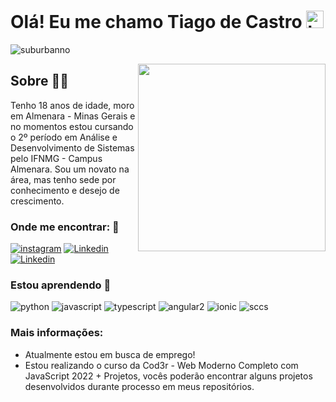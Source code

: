 # Olá! Eu me chamo Tiago de Castro  <img src="https://user-images.githubusercontent.com/1303154/88677602-1635ba80-d120-11ea-84d8-d263ba5fc3c0.gif" width="28px" alt="hi">
<p align="left"> <img src="https://komarev.com/ghpvc/?username=casmei&label=Profile%20views&color=28a464&style=flat" alt="suburbanno" /> </p>
<img align="right" width="300" src="https://i2.wp.com/allhtaccess.info/wp-content/uploads/2018/03/programming.gif?fit=1281%2C716&ssl=1" />


## Sobre :man_technologist:

Tenho 18 anos de idade, moro em Almenara - Minas Gerais e no momentos estou cursando o 2º período em Análise e Desenvolvimento de Sistemas pelo IFNMG - Campus Almenara. Sou um novato na área, mas tenho sede por conhecimento e desejo de crescimento.  

### Onde me encontrar: :speech_balloon:

[![instagram](https://img.shields.io/badge/Instagram-E4405F?style=flat-square&logo=instagram&logoColor=white)](https://www.instagram.com/tiago.cali/)
[![Linkedin](https://img.shields.io/badge/LinkedIn-0077B5?style=flat-square&logo=linkedin&logoColor=white)](https://www.linkedin.com/in/tiago-de-castro-lima-3814911b9/)
[![Linkedin](https://img.shields.io/badge/WhatsApp-25D366?style=flat-square&logo=whatsapp&logoColor=white)](https://api.whatsapp.com/send?phone=5533987056883&text=Ol%C3%A1%2C%20achei%20seu%20Github%20muito%20legal!)

### Estou aprendendo :open_book:
![python](https://img.shields.io/badge/Python-14354C?style=flat-square&logo=python&logoColor=white)
![javascript](https://img.shields.io/badge/JavaScript-323330?style=flat-squaree&logo=javascript&logoColor=F7DF1E)
![typescript](https://img.shields.io/badge/TypeScript-007ACC?style=flat-squaree&logo=typescript&logoColor=white)
![angular2](https://img.shields.io/badge/Angular-DD0031?style=flat-square&logo=angular&logoColor=white)
![ionic](https://img.shields.io/badge/Ionic-3880FF?style=flat-square&logo=ionic&logoColor=white)
![sccs](https://img.shields.io/badge/Sass-CC6699?style=flat-square&logo=sass&logoColor=white)

### Mais informações:
- Atualmente estou em busca de emprego!
- Estou realizando o curso da Cod3r - Web Moderno Completo com JavaScript 2022 + Projetos, vocês poderão encontrar alguns projetos desenvolvidos durante processo em meus repositórios.
